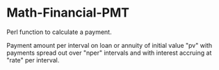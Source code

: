 Math-Financial-PMT
==================

Perl function to calculate a payment.

Payment amount per interval on loan or annuity of initial value "pv" 
with payments spread out over "nper"
intervals and with interest accruing at "rate" per interval.

